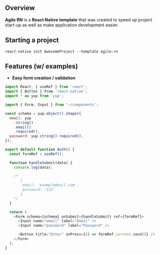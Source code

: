 ## **Overview**

**Agile RN** is a **React Native template** that was created to speed up project start-up as well as make application development easier.

## **Starting a project**

```
react-native init AwesomeProject --template agile-rn
```

## **Features** (w/ examples)

- **Easy form creation / validation**

```javascript
import React, { useRef } from 'react';
import { Button } from 'react-native';
import * as yup from 'yup';

import { Form, Input } from '~/components';

const schema = yup.object().shape({
  email: yup
    .string()
    .email()
    .required(),
  password: yup.string().required(),
});

export default function Auth() {
  const formRef = useRef();

  function handleSubmit(data) {
    console.log(data);

    /*
       {
        email: 'example@mail.com',
        password: '123'
       }
    */
  }

  return (
    <Form schema={schema} onSubmit={handleSubmit} ref={formRef}>
      <Input name="email" label="Email" />
      <Input name="password" label="Password" />

      <Button title="Enter" onPress={() => formRef.current.send()} />
    </Form>
  );
}
```
